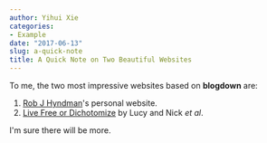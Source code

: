 ```yaml
---
author: Yihui Xie
categories:
- Example
date: "2017-06-13"
slug: a-quick-note
title: A Quick Note on Two Beautiful Websites
---
```


To me, the two most impressive websites based on **blogdown** are:

1. [Rob J Hyndman](https://robjhyndman.com)'s personal website.
1. [Live Free or Dichotomize](http://livefreeordichotomize.com) by Lucy and Nick _et al_.

I'm sure there will be more.